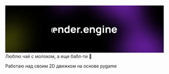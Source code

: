 ![](https://github.com/l1acy/ender.engine/blob/main/static/banner.png?raw=true)
Люблю чай с молоком, а еще бабл-ти 🧋

Работаю над своим 2D движком на основе pygame

<!---
Lemurc/Lemurc is a ✨ special ✨ repository because its `README.md` (this file) appears on your GitHub profile.
You can click the Preview link to take a look at your changes.
--->
